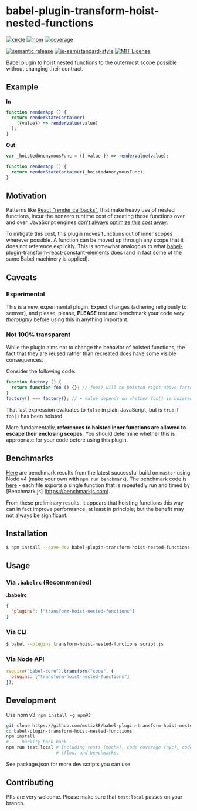 # babel-plugin-transform-hoist-nested-functions
[![circle][circle-image]][circle-url]
[![npm][npm-image]][npm-url]
[![coverage][coverage-image]][coverage-url]

[![semantic release][semantic-release-image]][semantic-release-url]
[![js-semistandard-style][semistandard-image]][semistandard-url]
[![MIT License][license-image]][license-url]

Babel plugin to hoist nested functions to the outermost scope possible without changing their
contract.

## Example

**In**

```js
function renderApp () {
  return renderStateContainer(
    ({value}) => renderValue(value)
  );
}
```

**Out**

```js
var _hoistedAnonymousFunc = ({ value }) => renderValue(value);

function renderApp () {
  return renderStateContainer(_hoistedAnonymousFunc);
}
```

## Motivation

Patterns like [React "render callbacks"](https://discuss.reactjs.org/t/children-as-a-function-render-callbacks/626),
that make heavy use of nested functions, incur the nonzero runtime cost of creating those
functions over and over. JavaScript engines [don't always optimize this cost away](https://bugs.chromium.org/p/v8/issues/detail?id=505).

To mitigate this cost, this plugin moves functions out of inner scopes wherever possible. A
function can be moved up through any scope that it does not reference explicitly. This is somewhat
analogous to what [babel-plugin-transform-react-constant-elements](https://github.com/babel/babel/tree/master/packages/babel-plugin-transform-react-constant-elements/)
does (and in fact some of the same Babel machinery is applied).

## Caveats

### Experimental

This is a new, experimental plugin. Expect changes (adhering religiously to semver), and
please, please, **PLEASE** test and benchmark your code _very thoroughly_ before using this in
anything important.

### Not 100% transparent

While the plugin aims not to change the behavior of hoisted functions, the fact that they are
reused rather than recreated does have some visible consequences.

Consider the following code:

```js
function factory () {
  return function foo () {}; // foo() will be hoisted right above factory()
}
factory() === factory(); // ⬅ value depends on whether foo() is hoisted
```

That last expression evaluates to `false` in plain JavaScript, but is `true` if `foo()` has been
hoisted. 

More fundamentally, **references to hoisted inner functions are allowed to escape their enclosing
scopes**. You should determine whether this is appropriate for your code before using this plugin.

## Benchmarks

[Here][benchmark-url] are benchmark results from the latest successful build on `master` using Node
v4 (make your own with `npm run benchmark`). The benchmark code is [here][benchmarks-directory] -
each file exports a single function that is repeatedly run and timed by [Benchmark.js]
(https://benchmarkjs.com).

From these preliminary results, it appears that hoisting functions this way can in fact improve
performance, at least in principle; but the benefit may not always be significant.

## Installation

```sh
$ npm install --save-dev babel-plugin-transform-hoist-nested-functions
```

## Usage

### Via `.babelrc` (Recommended)

**.babelrc**

```json
{
  "plugins": ["transform-hoist-nested-functions"]
}
```

### Via CLI

```sh
$ babel --plugins transform-hoist-nested-functions script.js
```

### Via Node API

```javascript
require("babel-core").transform("code", {
  plugins: ["transform-hoist-nested-functions"]
});
```

## Development

Use npm v3: `npm install -g npm@3`

```sh
git clone https://github.com/motiz88/babel-plugin-transform-hoist-nested-functions
cd babel-plugin-transform-hoist-nested-functions
npm install
# ... hackity hack hack ...
npm run test:local # Including tests (mocha), code coverage (nyc), code style (eslint), type checks
                   # (flow) and benchmarks.  
```

See package.json for more dev scripts you can use.

## Contributing

PRs are very welcome. Please make sure that `test:local` passes on your branch.

[circle-image]: https://img.shields.io/circleci/project/motiz88/babel-plugin-transform-hoist-nested-functions/master.svg?style=flat-square
[circle-url]: https://circleci.com/gh/motiz88/babel-plugin-transform-hoist-nested-functions
[npm-image]: https://img.shields.io/npm/v/babel-plugin-transform-hoist-nested-functions.svg?style=flat-square
[npm-url]: https://npmjs.org/package/babel-plugin-transform-hoist-nested-functions
[semantic-release-image]: https://img.shields.io/badge/%20%20%F0%9F%93%A6%F0%9F%9A%80-semantic--release-e10079.svg?style=flat-square
[semantic-release-url]: https://github.com/semantic-release/semantic-release
[license-image]: http://img.shields.io/badge/license-MIT-brightgreen.svg?style=flat-square
[license-url]: http://motiz88.mit-license.org/
[semistandard-image]: https://img.shields.io/badge/code%20style-semistandard-brightgreen.svg?style=flat-square
[semistandard-url]: https://github.com/Flet/semistandard
[coverage-image]: https://img.shields.io/codecov/c/github/motiz88/babel-plugin-transform-hoist-nested-functions.svg
[coverage-url]: https://codecov.io/gh/motiz88/babel-plugin-transform-hoist-nested-functions
[benchmark-url]: https://circleci.com/api/v1/project/motiz88/babel-plugin-transform-hoist-nested-functions/latest/artifacts/0/$CIRCLE_ARTIFACTS/benchmark.log?filter=successful&branch=master
[benchmarks-directory]: https://github.com/motiz88/babel-plugin-transform-hoist-nested-functions/tree/master/benchmarks
